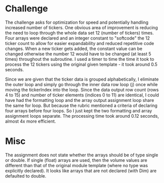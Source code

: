 # Challenge

The challenge asks for optimization for speed and potentially handling increased number of tickers. One obvious area of improvement is reducing the need to loop through the whole data set 12 (number of tickers) times. Four arrays were declared and an integer constant to "softcode" the 12 ticker count to allow for easier expandability and reduced repetitive code changes. When a new ticker gets added, the constant value can be changed otherwise the number 12 would have to be changed (at least 5 times) throughout the subroutine. I used a timer to time the time it took to process the 12 tickers using the original given template - it took around 0.5 seconds.

Since we are given that the ticker data is grouped alphabetically, I eliminate the outer loop and simply go through the inner data row loop (j) once while moving the tickerIndex into the loop. Since the data output row count (rows 4 to 15) and number of ticker elements (indices 0 to 11) are identical, I could have had the formatting loop and the array output assignment loop share the same for loop. But because the rubric mentioned a criteria of declaring four arrays before four loops. So I just kept the two formatting and array assignment loops separate. The processing time took around 0.12 seconds, almost 4x more efficient.


# Misc

The assignment does not state whether the arrays should be of type single or double. If single (float) arrays are used, then the volume values are different than that of the original module template (where no type was explicitly declared). It looks like arrays that are not declared (with Dim) are defaulted to double.